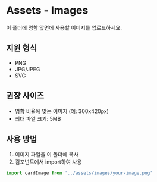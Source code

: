 # Assets - Images

이 폴더에 명함 앞면에 사용할 이미지를 업로드하세요.

## 지원 형식
- PNG
- JPG/JPEG
- SVG

## 권장 사이즈
- 명함 비율에 맞는 이미지 (예: 300x420px)
- 최대 파일 크기: 5MB

## 사용 방법
1. 이미지 파일을 이 폴더에 복사
2. 컴포넌트에서 import하여 사용

```javascript
import cardImage from '../assets/images/your-image.png'
```